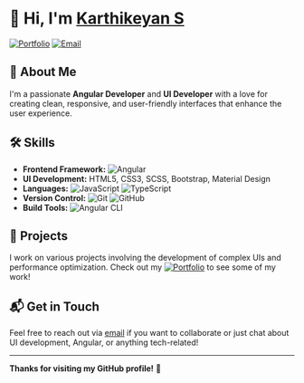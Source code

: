 # 👋 Hi, I'm [Karthikeyan S](https://askarthi.onrender.com/)

[![Portfolio](https://img.shields.io/badge/Portfolio-askarthi.onrender.com-brightgreen?style=for-the-badge&logo=google-chrome)](https://askarthi.onrender.com/)
[![Email](https://img.shields.io/badge/Email-askarthi1611@gmail.com-blue?style=for-the-badge&logo=gmail)](mailto:askarthi1611@gmail.com)

## 🚀 About Me

I'm a passionate **Angular Developer** and **UI Developer** with a love for creating clean, responsive, and user-friendly interfaces that enhance the user experience.

## 🛠️ Skills

- **Frontend Framework:** ![Angular](https://img.shields.io/badge/Angular-DD0031?style=flat-square&logo=angular&logoColor=white)
- **UI Development:** HTML5, CSS3, SCSS, Bootstrap, Material Design
- **Languages:** ![JavaScript](https://img.shields.io/badge/JavaScript-F7DF1E?style=flat-square&logo=javascript&logoColor=black) ![TypeScript](https://img.shields.io/badge/TypeScript-007ACC?style=flat-square&logo=typescript&logoColor=white)
- **Version Control:** ![Git](https://img.shields.io/badge/Git-F05032?style=flat-square&logo=git&logoColor=white) ![GitHub](https://img.shields.io/badge/GitHub-181717?style=flat-square&logo=github&logoColor=white)
- **Build Tools:** ![Angular CLI](https://img.shields.io/badge/Angular%20CLI-DD0031?style=flat-square&logo=angular&logoColor=white)

## 💼 Projects

I work on various projects involving the development of complex UIs and performance optimization. Check out my [![Portfolio](https://img.shields.io/badge/Portfolio-askarthi.onrender.com-brightgreen?style=for-the-badge&logo=google-chrome)](https://askarthi.onrender.com/) to see some of my work!


## 📬 Get in Touch

Feel free to reach out via [email](mailto:askarthi1611@gmail.com) if you want to collaborate or just chat about UI development, Angular, or anything tech-related!

---

**Thanks for visiting my GitHub profile!** 🎉
